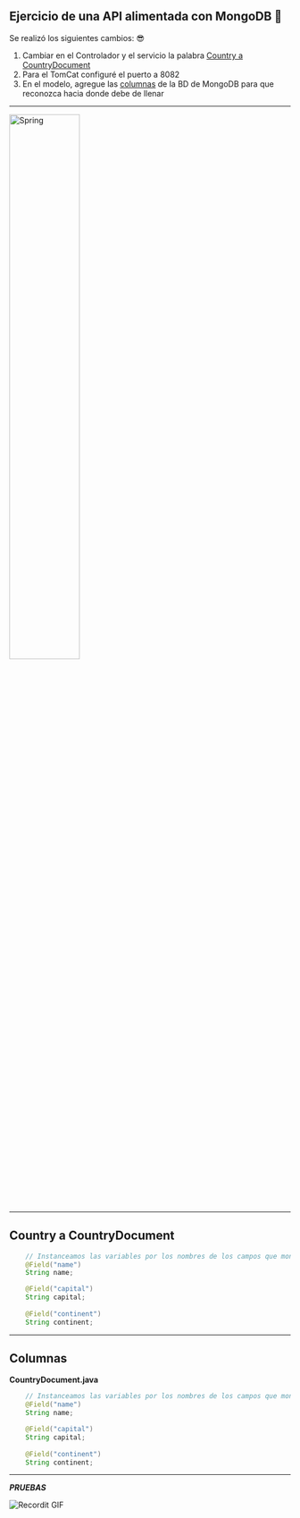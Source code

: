 ## Ejercicio de una API alimentada con MongoDB 🚀

Se realizó los siguientes cambios: 😎
1. Cambiar en el Controlador y el servicio la palabra [Country a CountryDocument](#country-a-countrydocument)
2. Para el TomCat configuré el puerto a 8082
3. En el modelo, agregue las [columnas](#columnas) de la BD de MongoDB para que reconozca hacia donde debe de llenar

---

<img src="https://geeksjavamexico.files.wordpress.com/2017/09/spring-framework.png?w=640" title="Spring" alt="Spring" height="50%" width="50%">

---

## Country a CountryDocument
```java
	// Instanceamos las variables por los nombres de los campos que mongoDB tiene
	@Field("name")
	String name;

	@Field("capital")
	String capital;
	
	@Field("continent")
	String continent;
```

---

## Columnas
**CountryDocument.java**
```java
	// Instanceamos las variables por los nombres de los campos que mongoDB tiene
	@Field("name")
	String name;

	@Field("capital")
	String capital;
	
	@Field("continent")
	String continent;
```

---

***PRUEBAS***

![Recordit GIF](http://g.recordit.co/iLN6A0vSD8.gif)
